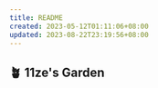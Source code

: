 ```yaml
---
title: README
created: 2023-05-12T01:11:06+08:00
updated: 2023-08-22T23:19:56+08:00
---
```


## 🪴 11ze's Garden
